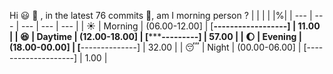 Hi :smiley: :wave:   , in the latest 76 commits :bug:, am I morning person ? 
| | | | |%|
| --- | --- | --- | --- | --- |
| :sunny: | Morning | (06.00-12.00] | [**------------------] | 11.00 |
| :satisfied: | Daytime | (12.00-18.00] | [***********---------] | 57.00 |
| :moon: | Evening | (18.00-00.00] | [******--------------] | 32.00 |
| :sleeping: | Night | (00.00-06.00] | [--------------------] | 1.00 |


